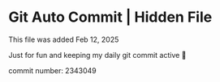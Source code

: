 # Git Auto Commit | Hidden File

This file was added Feb 12, 2025

Just for fun and keeping my daily git commit active 🤪

commit number: 2343049
